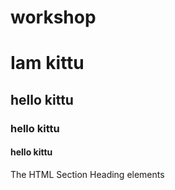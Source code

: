 # workshop
# Iam kittu 
## hello kittu
### hello kittu
#### hello kittu
The HTML Section Heading elements
<img scr='https://th.bing.com/th/id/OIP.3LHlBbseJJu11fbfwMrV2wHaNK?w=115&h=192&c=7&o=5&dpr=1.5&pid=1.7'>

